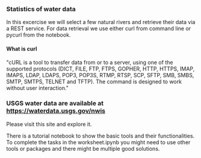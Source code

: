 ### Statistics of water data

In this excercise we will select a few natural rivers and retrieve their data via a REST service. For data retrieval we use either curl from command line or pycurl from the notebook.

#### What is curl
"cURL is a tool to transfer data from or to a server, using one of the supported protocols (DICT, FILE, FTP, FTPS, GOPHER, HTTP, HTTPS, IMAP, IMAPS, LDAP, LDAPS, POP3, POP3S, RTMP, RTSP, SCP, SFTP, SMB, SMBS, SMTP, SMTPS, TELNET and TFTP). The command is designed to work without user interaction."

### USGS water data are available at https://waterdata.usgs.gov/nwis
Please visit this site and explore it.

There is a tutorial notebook to show the basic tools and their functionalities. To complete the tasks in the worksheet.ipynb you might need to use other tools or packages and there might be multiple good solutions.
